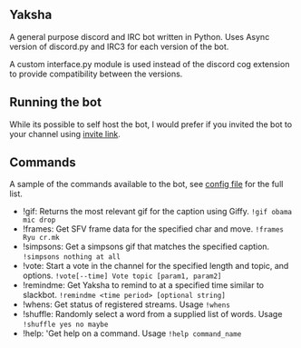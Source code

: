 ## Yaksha

A general purpose discord and IRC bot written in Python. Uses Async version of discord.py and IRC3 for each version of the bot. 

A custom interface.py module is used instead of the discord cog extension to provide compatibility between the versions. 

## Running the bot

While its possible to self host the bot, I would prefer if you invited the bot to your channel using [invite link](https://discordapp.com/oauth2/authorize?client_id=194156698150240257&scope=bot&permissions=0x00000c00).

## Commands
A sample of the commands available to the bot, see [config file](conf/bots.yaml) for the full list. 

* !gif: Returns the most relevant gif for the caption using Giffy. ```!gif obama mic drop```
* !frames: 
    Get SFV frame data for the specified char and move. ```!frames Ryu cr.mk```
* !simpsons: Get a simpsons gif that matches the specified caption. ```!simpsons nothing at all```
* !vote: Start a vote in the channel for the specified length and
    topic, and options. ```!vote[--time] Vote topic [param1, param2] ```  
* !remindme: 
    Get Yaksha to remind to at a specified time similar to slackbot. ```!remindme <time period> [optional string]```
* !whens: Get status of registered streams. Usage ```!whens```
* !shuffle: 
    Randomly select a word from a supplied list of words.
    Usage ```!shuffle yes no maybe```
* !help: 'Get help on a command. Usage ```!help command_name```

  


